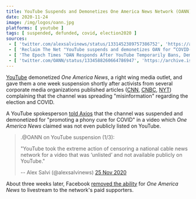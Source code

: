 ```yaml
---
title: YouTube Suspends and Demonetizes One America News Network (OANN)
date: 2020-11-24
image: /img/logos/oann.jpg
platforms: [ youtube ]
tags: [ suspended, defunded, covid, election2020 ]
sources:
 - [ 'twitter.com/alexsalvinews/status/1331452389757386752', 'https://archive.is/KILna' ]
 - [ 'Reclaim The Net "YouTube suspends and demonetizes OAN for “COVID-19 misinformation”" by Tom Parker (24 Nov 2020)', 'https://reclaimthenet.org/youtube-suspends-demonetizes-oann-covid-misinformation/' ]
 - [ 'The Epoch Times "OAN Responds After YouTube Temporarily Bans, Demonetizes Outlet Over ‘Unlisted’ COVID-19 Video" by Mimi Nguyenly (24 Nov 2020)', 'https://archive.is/qNZkF' ]
 - [ 'twitter.com/OANN/status/1334588260664786947', 'https://archive.is/oFjXA' ]
---
```


[YouTube](/youtube/) demonetized _One America News_, a right wing media outlet,
and gave them a one week suspension shortly after activists from several
corporate media organizations published articles
([CNN](https://archive.is/7yBhT), [CNBC](https://archive.is/SC9Vb),
[NYT](https://archive.is/Y69m5)) complaining that the channel was spreading
"misinformation" regarding the election and COVID.

A YouTube spokesperson [told Axios](https://archive.is/zGYH9) that the channel
was suspended and demonetized for "promoting a phony cure for COVID" in a video
which _One America News_ claimed was not even publicly listed on YouTube.

> .@OANN on YouTube suspension (1/3):
>
> "YouTube took the extreme action of censoring a national cable news network
> for a video that was ‘unlisted’ and not available publicly on YouTube."
>
> -- Alex Salvi (@alexsalvinews) [25 Nov 2020](https://archive.is/KILna)

About three weeks later, Facebook [removed the
ability](/events/facebook-disables-livestreaming-for-oann/) for _One America
News_ to livestream to the network's paid supporters.
